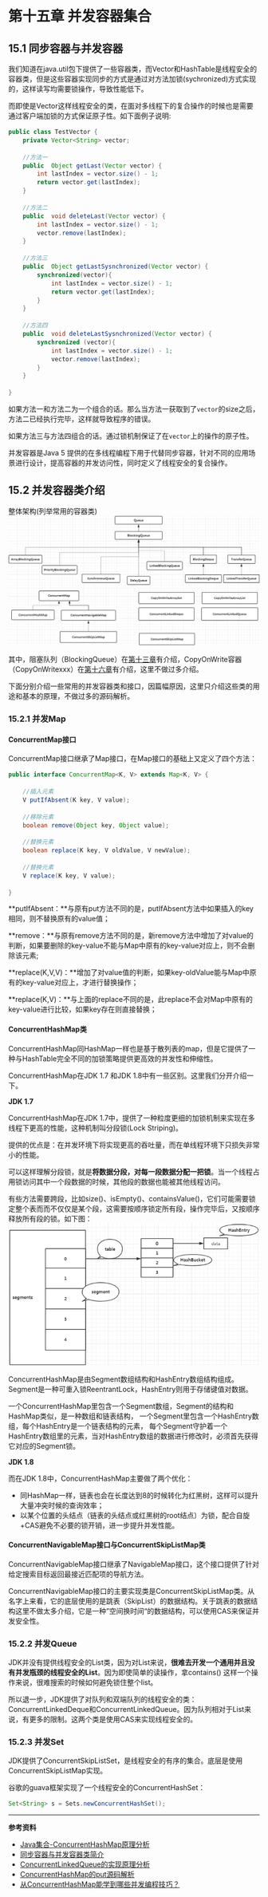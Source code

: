 # 第十五章 并发容器集合

## 15.1 同步容器与并发容器

我们知道在java.util包下提供了一些容器类，而Vector和HashTable是线程安全的容器类，但是这些容器实现同步的方式是通过对方法加锁(sychronized)方式实现的，这样读写均需要锁操作，导致性能低下。

而即使是Vector这样线程安全的类，在面对多线程下的复合操作的时候也是需要通过客户端加锁的方式保证原子性。如下面例子说明:

```java
public class TestVector {
	private Vector<String> vector;

	//方法一
	public  Object getLast(Vector vector) {
	    int lastIndex = vector.size() - 1;
	    return vector.get(lastIndex);
	}
	
	//方法二
	public  void deleteLast(Vector vector) {
	    int lastIndex = vector.size() - 1;
	    vector.remove(lastIndex);
	}
	
	//方法三
	public  Object getLastSysnchronized(Vector vector) {
		synchronized(vector){
			int lastIndex = vector.size() - 1;
			return vector.get(lastIndex);
		}
	}

	//方法四
	public  void deleteLastSysnchronized(Vector vector) {
		synchronized (vector){
			int lastIndex = vector.size() - 1;
			vector.remove(lastIndex);
		}
	}
	
}
```
如果方法一和方法二为一个组合的话。那么当方法一获取到了`vector`的size之后，方法二已经执行完毕，这样就导致程序的错误。

如果方法三与方法四组合的话。通过锁机制保证了在`vector`上的操作的原子性。

并发容器是Java 5 提供的在多线程编程下用于代替同步容器，针对不同的应用场景进行设计，提高容器的并发访问性，同时定义了线程安全的复合操作。

## 15.2 并发容器类介绍
整体架构(列举常用的容器类)
![](imgs/并发容器.png)

其中，阻塞队列（BlockingQueue）在[第十三章](13.html)有介绍，CopyOnWrite容器（CopyOnWritexxx）在[第十六章](16.html)有介绍，这里不做过多介绍。

下面分别介绍一些常用的并发容器类和接口，因篇幅原因，这里只介绍这些类的用途和基本的原理，不做过多的源码解析。

### 15.2.1 并发Map

#### ConcurrentMap接口

ConcurrentMap接口继承了Map接口，在Map接口的基础上又定义了四个方法：

```java
public interface ConcurrentMap<K, V> extends Map<K, V> {

    //插入元素
    V putIfAbsent(K key, V value);

    //移除元素
    boolean remove(Object key, Object value);

    //替换元素
    boolean replace(K key, V oldValue, V newValue);

    //替换元素
    V replace(K key, V value);
    
}
```

**putIfAbsent：**与原有put方法不同的是，putIfAbsent方法中如果插入的key相同，则不替换原有的value值；

**remove：**与原有remove方法不同的是，新remove方法中增加了对value的判断，如果要删除的key-value不能与Map中原有的key-value对应上，则不会删除该元素;

**replace(K,V,V)：**增加了对value值的判断，如果key-oldValue能与Map中原有的key-value对应上，才进行替换操作；

**replace(K,V)：**与上面的replace不同的是，此replace不会对Map中原有的key-value进行比较，如果key存在则直接替换；

#### ConcurrentHashMap类

ConcurrentHashMap同HashMap一样也是基于散列表的map，但是它提供了一种与HashTable完全不同的加锁策略提供更高效的并发性和伸缩性。

ConcurrentHashMap在JDK 1.7 和JDK 1.8中有一些区别。这里我们分开介绍一下。

**JDK 1.7**

ConcurrentHashMap在JDK 1.7中，提供了一种粒度更细的加锁机制来实现在多线程下更高的性能，这种机制叫分段锁(Lock Striping)。

提供的优点是：在并发环境下将实现更高的吞吐量，而在单线程环境下只损失非常小的性能。

可以这样理解分段锁，就是**将数据分段，对每一段数据分配一把锁**。当一个线程占用锁访问其中一个段数据的时候，其他段的数据也能被其他线程访问。

有些方法需要跨段，比如size()、isEmpty()、containsValue()，它们可能需要锁定整个表而而不仅仅是某个段，这需要按顺序锁定所有段，操作完毕后，又按顺序释放所有段的锁。如下图：
![分段锁机制](imgs/分段锁机制.png)

ConcurrentHashMap是由Segment数组结构和HashEntry数组结构组成。Segment是一种可重入锁ReentrantLock，HashEntry则用于存储键值对数据。

一个ConcurrentHashMap里包含一个Segment数组，Segment的结构和HashMap类似，是一种数组和链表结构， 一个Segment里包含一个HashEntry数组，每个HashEntry是一个链表结构的元素， 每个Segment守护着一个HashEntry数组里的元素，当对HashEntry数组的数据进行修改时，必须首先获得它对应的Segment锁。

**JDK 1.8**

而在JDK 1.8中，ConcurrentHashMap主要做了两个优化：

- 同HashMap一样，链表也会在长度达到8的时候转化为红黑树，这样可以提升大量冲突时候的查询效率；
- 以某个位置的头结点（链表的头结点或红黑树的root结点）为锁，配合自旋+CAS避免不必要的锁开销，进一步提升并发性能。



#### ConcurrentNavigableMap接口与ConcurrentSkipListMap类

ConcurrentNavigableMap接口继承了NavigableMap接口，这个接口提供了针对给定搜索目标返回最接近匹配项的导航方法。

ConcurrentNavigableMap接口的主要实现类是ConcurrentSkipListMap类。从名字上来看，它的底层使用的是跳表（SkipList）的数据结构。关于跳表的数据结构这里不做太多介绍，它是一种”空间换时间“的数据结构，可以使用CAS来保证并发安全性。

### 15.2.2 并发Queue

JDK并没有提供线程安全的List类，因为对List来说，**很难去开发一个通用并且没有并发瓶颈的线程安全的List**。因为即使简单的读操作，拿contains() 这样一个操作来说，很难搜索的时候如何避免锁住整个list。

所以退一步，JDK提供了对队列和双端队列的线程安全的类：ConcurrentLinkedDeque和ConcurrentLinkedQueue。因为队列相对于List来说，有更多的限制。这两个类是使用CAS来实现线程安全的。

### 15.2.3 并发Set

JDK提供了ConcurrentSkipListSet，是线程安全的有序的集合。底层是使用ConcurrentSkipListMap实现。

谷歌的guava框架实现了一个线程安全的ConcurrentHashSet：

```java
Set<String> s = Sets.newConcurrentHashSet();
```

---

**参考资料**

 * [Java集合-ConcurrentHashMap原理分析](https://www.cnblogs.com/ITtangtang/p/3948786.html)
 * [同步容器与并发容器类简介](https://blog.csdn.net/u012777670/article/details/82313750)
 * [ConcurrentLinkedQueue的实现原理分析](http://ifeve.com/concurrentlinkedqueue/)
 * [ConcurrentHashMap的put源码解析](https://yasinshaw.com/articles/27)
 * [从ConcurrentHashMap能学到哪些并发编程技巧？](https://yasinshaw.com/articles/30)
